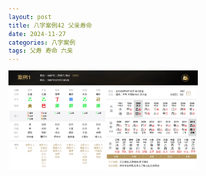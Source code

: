 ```yaml
---
layout: post
title: 八字案例42 父亲寿命
date: 2024-11-27
categories: 八字案例
tags: 父寿 寿命 六亲
---
```


<!-- ![bazi-example-42](/images/bazi-example/bazi-example-42.png) -->
<img src="/images/bazi-example/bazi-example-42.png" width="75%">
